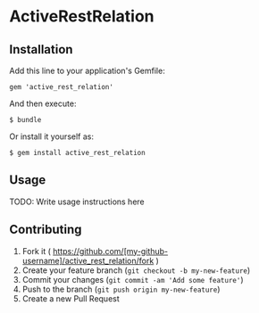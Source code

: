# ActiveRestRelation


## Installation

Add this line to your application's Gemfile:

    gem 'active_rest_relation'

And then execute:

    $ bundle

Or install it yourself as:

    $ gem install active_rest_relation

## Usage

TODO: Write usage instructions here

## Contributing

1. Fork it ( https://github.com/[my-github-username]/active_rest_relation/fork )
2. Create your feature branch (`git checkout -b my-new-feature`)
3. Commit your changes (`git commit -am 'Add some feature'`)
4. Push to the branch (`git push origin my-new-feature`)
5. Create a new Pull Request
